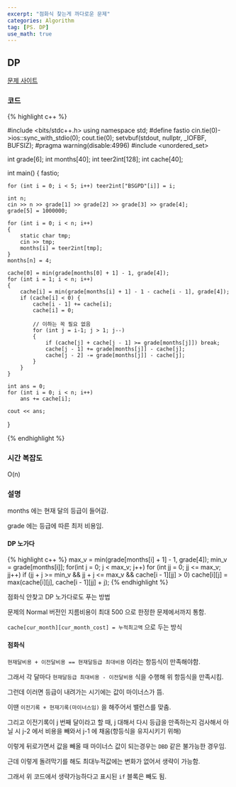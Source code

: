 ```yaml
---
excerpt: "점화식 찾는게 까다로운 문제"
categories: Algorithm
tag: [PS. DP]
use_math: true
---
```

## DP

[문제 사이트](https://www.acmicpc.net/problem/20415)

### 코드

{% highlight c++ %}

#include <bits/stdc++.h>
using namespace std;
#define fastio cin.tie(0)->ios::sync_with_stdio(0); cout.tie(0); setvbuf(stdout, nullptr, _IOFBF, BUFSIZ);
#pragma warning(disable:4996)
#include <unordered_set>

int grade[6];
int months[40];
int teer2int[128];
int cache[40];

int main()
{
	fastio;

	for (int i = 0; i < 5; i++) teer2int["BSGPD"[i]] = i;
	
	int n;
	cin >> n >> grade[1] >> grade[2] >> grade[3] >> grade[4];
	grade[5] = 1000000;
	
	for (int i = 0; i < n; i++)
	{
		static char tmp;
		cin >> tmp;
		months[i] = teer2int[tmp];
	}
	months[n] = 4;
	
	cache[0] = min(grade[months[0] + 1] - 1, grade[4]);
	for (int i = 1; i < n; i++)
	{
		cache[i] = min(grade[months[i] + 1] - 1 - cache[i - 1], grade[4]);
		if (cache[i] < 0) {
			cache[i - 1] += cache[i];
			cache[i] = 0;
			
			// 이하는 꼭 필요 없음
			for (int j = i-1; j > 1; j--)
			{
				if (cache[j] + cache[j - 1] >= grade[months[j]]) break;
				cache[j - 1] += grade[months[j]] - cache[j];
				cache[j - 2] -= grade[months[j]] - cache[j];
			}
		}
	}
	
	int ans = 0;
	for (int i = 0; i < n; i++)
		ans += cache[i];
	
	cout << ans;
}

{% endhighlight %}

### 시간 복잡도

O(n)

### 설명

months 에는 현재 달의 등급이 들어감.

grade 에는 등급에 따른 최저 비용임.

#### DP 노가다

{% highlight c++ %}
max_v = min(grade[months[i] + 1] - 1, grade[4]);
min_v = grade[months[i]];
for(int j = 0; j < max_v; j++)
	for (int jj = 0; jj <= max_v; jj++)
		if (jj + j >= min_v && jj + j <= max_v && cache[i - 1][jj] > 0)
			cache[i][j] = max(cache[i][j], cache[i - 1][jj] + j);
{% endhighlight %}

점화식 안찾고 DP 노가다로도 푸는 방법

문제의 Normal 버전인 지름비용이 최대 500 으로 한정한 문제에서까지 통함. 

```cache[cur_month][cur_month_cost] = 누적최고액``` 으로 두는 방식

#### 점화식

```현재달비용 + 이전달비용 == 현재달등급 최대비용``` 이라는 항등식이 만족해야함.

그래서 각 달마다 ```현재달등급 최대비용 - 이전달비용``` 식을 수행해 위 항등식을 만족시킴.

그런데 이러면 등급이 내려가는 시기에는 값이 마이너스가 뜸.

이땐 ```이전기록 + 현재기록(마이너스임)``` 을 해주어서 밸런스를 맞춤.

그리고 이전기록이 j 번째 달이라고 할 때, j 대해서 다시 등급을 만족하는지 검사해서 아닐 시 j-2 에서 비용을 빼와서 j-1 에 채움(항등식을 유지시키기 위해)

이렇게 뒤로가면서 값을 빼올 때 마이너스 값이 되는경우는 ```DBD``` 같은 불가능한 경우임.

근데 이렇게 돌려막기를 해도 최대누적값에는 변화가 없어서 생략이 가능함.

그래서 위 코드에서 생략가능하다고 표시된 ```if``` 블록은 빼도 됨.